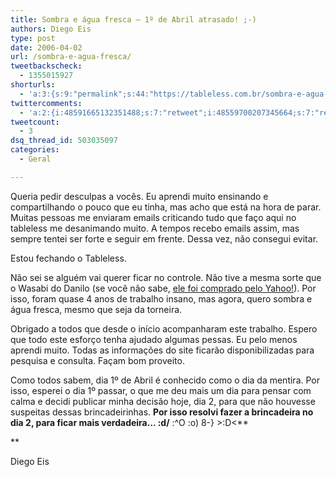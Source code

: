 ```yaml
---
title: Sombra e água fresca – 1º de Abril atrasado! ;-)
authors: Diego Eis
type: post
date: 2006-04-02
url: /sombra-e-agua-fresca/
tweetbackscheck:
  - 1355015927
shorturls:
  - 'a:3:{s:9:"permalink";s:44:"https://tableless.com.br/sombra-e-agua-fresca";s:7:"tinyurl";s:26:"https://tinyurl.com/3scqhnw";s:4:"isgd";s:19:"https://is.gd/oXXA4d";}'
twittercomments:
  - 'a:2:{i:48591665132351488;s:7:"retweet";i:48559700207345664;s:7:"retweet";}'
tweetcount:
  - 3
dsq_thread_id: 503035097
categories:
  - Geral

---
```

Queria pedir desculpas a vocês. Eu aprendi muito ensinando e compartilhando o pouco que eu tinha, mas acho que está na hora de parar. Muitas pessoas me enviaram emails criticando tudo que faço aqui no tableless me desanimando muito. A tempos recebo emails assim, mas sempre tentei ser forte e seguir em frente. Dessa vez, não consegui evitar.
  
Estou fechando o Tableless.

Não sei se alguém vai querer ficar no controle. Não tive a mesma sorte que o Wasabi do Danilo (se você não sabe, [ele foi comprado pelo Yahoo!][1]). Por isso, foram quase 4 anos de trabalho insano, mas agora, quero sombra e água fresca, mesmo que seja da torneira.

Obrigado a todos que desde o início acompanharam este trabalho. Espero que todo este esforço tenha ajudado algumas pessas. Eu pelo menos aprendi muito. Todas as informações do site ficarão disponibilizadas para pesquisa e consulta. Façam bom proveito.

Como todos sabem, dia 1º de Abril é conhecido como o dia da mentira. Por isso, esperei o dia 1º passar, o que me deu mais um dia para pensar com calma e decidi publicar minha decisão hoje, dia 2, para que não houvesse suspeitas dessas brincadeirinhas. **Por isso resolvi fazer a brincadeira no dia 2, para ficar mais verdadeira&#8230; \:d/** :^O :o) 8-} >:D<**
  
** 

Diego Eis

 [1]: https://www.digitalminds.com.br/posts/2721
